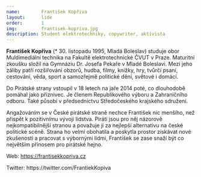 ```yaml
---
name:        František Kopřiva
layout:      lide
order:       1
img:         frantisek-kopriva.jpg
description: Student elektrotechniky, copywriter, aktivista
---
```


**František Kopřiva** (* 30. listopadu 1995, Mladá Boleslav) studuje obor Muldimediální technika na Fakultě elektrotechnické ČVUT v Praze. Maturitní zkoušku složil na Gymnáziu Dr. Josefa Pekaře v Mladé Boleslavi. Mezi jeho záliby patří rozšiřování obzorů, hudba, filmy, knížky, hry, tvůrčí psaní, cestování, věda, sport a samozřejmě politické dění, světové i domácí.

Do Pirátské strany vstoupil v 18 letech na jaře 2014 poté, co dlouhodobě pomáhal jako příznivec. Je členem Republikového výboru a Zahraničního odboru. Také působí v předsednictvu Středočeského krajského sdružení.

Angažováním se v České pirátské straně nechce František nic menšího, než přispět k pozitivnímu vývoji lidstva. Piráti jsou pro něj názorově nejkompatibilnější stranou a považuje ji za nejlepší alternativu na české politické scéně. Strana ho velmi obohatila a poskytla prostor získávat nové zkušenosti a pracovat s výbornými lidmi, František se zase snaží být co největším přínosem pro pirátské hejno.


Web: https://frantisekkopriva.cz
<p>
Twitter: https://twitter.com/FrantiekKopiva
